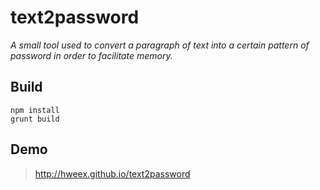 text2password
=============

*A small tool used to convert a paragraph of text into a certain pattern of password in order to facilitate memory.*

Build
----

```
npm install
grunt build
```

Demo
----


> http://hweex.github.io/text2password
